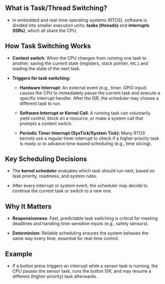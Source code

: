 ## What is Task/Thread Switching?

- In embedded and real-time operating systems (RTOS), software is divided into smaller execution units: **tasks (threads)** and **interrupts (ISRs)**, which all share the CPU.
    

## How Task Switching Works

- **Context switch**: When the CPU changes from running one task to another, saving the current state (registers, stack pointer, etc.) and loading the state of the next task.
    
- **Triggers for task switching:**
    
    - **Hardware Interrupt**: An external event (e.g., timer, GPIO input) causes the CPU to immediately pause the current task and execute a specific interrupt handler. After the ISR, the scheduler may choose a different task to run.
        
    - **Software Interrupt or Kernel Call**: A running task can voluntarily yield control, block on a resource, or make a system call that prompts a context switch.
        
    - **Periodic Timer Interrupt (SysTick/System Tick):** Many RTOS kernels use a regular timer interrupt to check if a higher-priority task is ready or to advance time-based scheduling (e.g., time slicing).
        

## Key Scheduling Decisions

- The **kernel scheduler** evaluates which task should run next, based on task priority, readiness, and system rules.
    
- After every interrupt or system event, the scheduler may decide to continue the current task or switch to a new one.
    

## Why It Matters

- **Responsiveness**: Fast, predictable task switching is critical for meeting deadlines and handling time-sensitive inputs (e.g., safety sensors).
    
- **Determinism**: Reliable scheduling ensures the system behaves the same way every time, essential for real-time control.
    

## Example

- If a button press triggers an interrupt while a sensor task is running, the CPU pauses the sensor task, runs the button ISR, and may resume a different (higher-priority) task afterwards.